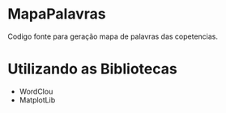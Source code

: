 # MapaPalavras

Codigo fonte para geração mapa de palavras das copetencias.


# Utilizando as Bibliotecas

- WordClou
- MatplotLib
